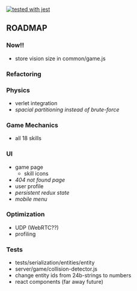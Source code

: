 [![tested with jest](https://img.shields.io/badge/tested_with-jest-99424f.svg)](https://github.com/facebook/jest)

## ROADMAP

### Now!!
* store vision size in common/game.js

### Refactoring

### Physics
* verlet integration
* _spacial partitioning instead of brute-force_

### **Game Mechanics**
* all 18 skills

### **UI**
* game page
  * skill icons
* _404 not found page_
* user profile
* _persistent redux state_
* _mobile menu_

### Optimization
* UDP (WebRTC??)
* profiling

### Tests
* tests/serialization/entities/entity
* server/game/collision-detector.js
* change entity ids from 24b-strings to numbers
* react components (far away future)